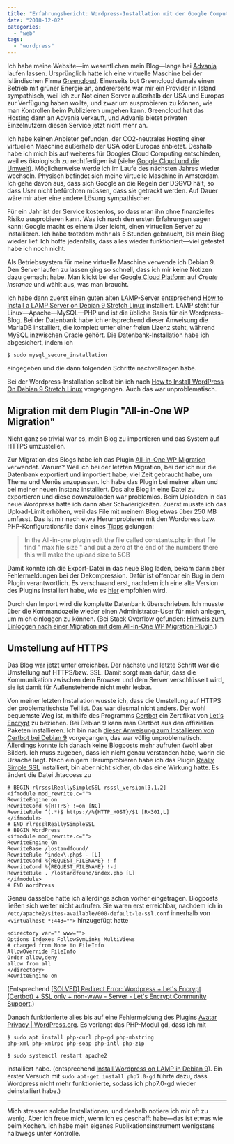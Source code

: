 ```yaml
---
title: "Erfahrungsbericht: Wordpress-Installation mit der Google Compute Engine"
date: "2018-12-02"
categories: 
  - "web"
tags: 
  - "wordpress"
---
```


Ich habe meine Website—im wesentlichen mein Blog—lange bei [Advania](https://advania.com/ "Advania-Website") laufen lassen. Ursprünglich hatte ich eine virtuelle Maschine bei der isländischen Firma [Greenqloud](https://www.qstack.com/qstack-is-now-powered-by-netapp/ "Artikel zum Kauf von Greenqloud durch Nettapp"). Einerseits bot Greencloud damals einen Betrieb mit grüner Energie an, andererseits war mir ein Provider in Island sympathisch, weil ich zur Not einen Server außerhalb der USA und Europas zur Verfügung haben wollte, und zwar um ausprobieren zu können, wie man Kontrollen beim Publizieren umgehen kann. Greencloud hat das Hosting dann an Advania verkauft, und Advania bietet privaten Einzelnutzern diesen Service jetzt nicht mehr an.

Ich habe keinen Anbieter gefunden, der CO2-neutrales Hosting einer virtuellen Maschine außerhalb der USA oder Europas anbietet. Deshalb habe ich mich bis auf weiteres für Googles Cloud Computing entschieden, weil es ökologisch zu rechtfertigen ist (siehe [Google Cloud und die Umwelt](https://cloud.google.com/environment/)). Möglicherweise werde ich im Laufe des nächsten Jahres wieder wechseln. Physisch befindet sich meine virtuelle Maschine in Amsterdam. Ich gehe davon aus, dass sich Google an die Regeln der DSGVO hält, so dass User nicht befürchten müssen, dass sie getrackt werden. Auf Dauer wäre mir aber eine andere Lösung sympathischer.

Für ein Jahr ist der Service kostenlos, so dass man ihn ohne finanzielles Risiko ausprobieren kann. Was ich nach den ersten Erfahrungen sagen kann: Google macht es einem User leicht, einen virtuellen Server zu installieren. Ich habe trotzdem mehr als 5 Stunden gebraucht, bis mein Blog wieder lief. Ich hoffe jedenfalls, dass alles wieder funktioniert—viel getestet habe ich noch nicht.

Als Betriebssystem für meine virtuelle Maschine verwende ich Debian 9. Den Server laufen zu lassen ging so schnell, dass ich mir keine Notizen dazu gemacht habe. Man klickt bei der [Google Cloud Platform](https://console.cloud.google.com/compute/instancesAdd?project=api-project-784783251126&folder&organizationId "Google Cloud Platform. Konsole") auf _Create Instance_ und wählt aus, was man braucht.

Ich habe dann zuerst einen guten alten LAMP-Server entsprechend [How to Install a LAMP Server on Debian 9 Stretch Linux](https://linuxconfig.org/how-to-install-a-lamp-server-on-debian-9-stretch-linux) installiert. LAMP steht für Linux—Apache—MySQL—PHP und ist die übliche Basis für ein Wordpress-Blog. Bei der Datenbank habe ich entsprechend dieser Anweisung die MariaDB installiert, die komplett unter einer freien Lizenz steht, während MySQL inzwischen Oracle gehört. Die Datenbank-Installation habe ich abgesichert, indem ich

`$ sudo mysql_secure_installation`

eingegeben und die dann folgenden Schritte nachvollzogen habe.

Bei der Wordpress-Installation selbst bin ich nach [How to Install WordPress On Debian 9 Stretch Linux](https://linuxconfig.org/how-to-install-wordpress-on-debian-9-stretch-linux) vorgegangen. Auch das war unproblematisch.

## Migration mit dem Plugin "All-in-One WP Migration"

Nicht ganz so trivial war es, mein Blog zu importieren und das System auf HTTPS umzustellen.

Zur Migration des Blogs habe ich das Plugin [All-in-One WP Migration](https://wordpress.org/plugins/all-in-one-wp-migration/ "Website des Plugins") verwendet. Warum? Weil ich bei der letzten Migration, bei der ich nur die Datenbank exportiert und importiert habe, viel Zeit gebraucht habe, um Thema und Menüs anzupassen. Ich habe das Plugin bei meiner alten und bei meiner neuen Instanz installiert. Das alte Blog in eine Datei zu exportieren und diese downzuloaden war problemlos. Beim Uploaden in das neue Wordpress hatte ich dann aber Schwierigkeiten. Zuerst musste ich das Upload-Limit erhöhen, weil das File mit meinem Blog etwas über 250 MB umfasst. Das ist mir nach etwa Herumprobieren mit den Wordpress bzw. PHP-Konfigurationsfile dank eines [Tipps](https://local.getflywheel.com/community/t/all-in-one-migration-import-limit/4940/5 "All in One Migration Import Limit - WordPress Questions - Local by Flywheel") gelungen:

> In the All-in-one plugin edit the file called constants.php in that file find " max file size " and put a zero at the end of the numbers there this will make the upload size to 5GB

Damit konnte ich die Export-Datei in das neue Blog laden, bekam dann aber Fehlermeldungen bei der Dekompression. Dafür ist offenbar ein Bug in dem Plugin verantwortlich. Es verschwand erst, nachdem ich eine alte Version des Plugins installiert habe, wie es [hier](https://wordpress.org/support/topic/unable-to-open-file-for-reading/ "Topic: Unable to open file for reading | WordPress.org") empfohlen wird.

Durch den Import wird die komplette Datenbank überschrieben. Ich musste über die Kommandozeile wieder einen Administrator-User für mich anlegen, um mich einloggen zu können. (Bei Stack Overflow gefunden: [Hinweis zum Einloggen nach einer Migration mit dem All-in-One WP Migration Plugin](https://stackoverflow.com/questions/50865311/wordpress-cannot-login-after-migrating-with-all-in-one-wp-migration "Cannot login after migrating with All-in-one WP Migration - Stack Overflow").)

## Umstellung auf HTTPS

Das Blog war jetzt unter erreichbar. Der nächste und letzte Schritt war die Umstellung auf HTTPS/bzw. SSL. Damit sorgt man dafür, dass die Kommunikation zwischen dem Browser und dem Server verschlüsselt wird, sie ist damit für Außenstehende nicht mehr lesbar.

Von meiner letzten Installation wusste ich, dass die Umstellung auf HTTPS der problematischste Teil ist. Das war diesmal nicht anders. Der wohl bequemste Weg ist, mithilfe des Programms [Certbot](https://certbot.eff.org/ "Automatically enable HTTPS on your website with EFF's Certbot, deploying Let's Encrypt certificates.") ein Zertifikat von [Let's Encrypt](https://letsencrypt.org/ "Let's Encrypt - Free SSL/TLS Certificates") zu beziehen. Bei Debian 9 kann man Certbot aus den offiziellen Paketen installieren. Ich bin nach [dieser Anweisung zum Installieren von Certbot bei Debian 9](https://certbot.eff.org/lets-encrypt/debianstretch-apache.html "Certbot - Debianstretch Apache") vorgegangen, das war völlig unproblematisch. Allerdings konnte ich danach keine Blogposts mehr aufrufen (wohl aber Bilder). Ich muss zugeben, dass ich nicht genau verstanden habe, worin die Ursache liegt. Nach einigem Herumprobieren habe ich das Plugin [Really Simple SSL](https://really-simple-ssl.com/) installiert, bin aber nicht sicher, ob das eine Wirkung hatte. Es ändert die Datei .htaccess zu

```
# BEGIN rlrssslReallySimpleSSL rsssl_version[3.1.2]
<ifmodule mod_rewrite.c="">
RewriteEngine on
RewriteCond %{HTTPS} !=on [NC]
RewriteRule ^(.*)$ https://%{HTTP_HOST}/$1 [R=301,L]
</ifmodule>
# END rlrssslReallySimpleSSL
# BEGIN WordPress
<ifmodule mod_rewrite.c="">
RewriteEngine On
RewriteBase /lostandfound/
RewriteRule ^index\.php$ - [L]
RewriteCond %{REQUEST_FILENAME} !-f
RewriteCond %{REQUEST_FILENAME} !-d
RewriteRule . /lostandfound/index.php [L]
</ifmodule>
# END WordPress
```

Genau dasselbe hatte ich allerdings schon vorher eingetragen. Blogposts ließen sich weiter nicht aufrufen. Sie waren erst erreichbar, nachdem ich in `/etc/apache2/sites-available/000-default-le-ssl.conf` innerhalb von `<virtualhost *:443="">` hinzugefügt hatte

```
<directory var="" www="">
Options Indexes FollowSymLinks MultiViews
# changed from None to FileInfo
AllowOverride FileInfo
Order allow,deny
allow from all
</directory>
RewriteEngine on
```

(Entsprechend [\[SOLVED\] Redirect Error: Wordpress + Let's Encrypt (Certbot) + SSL only + non-www - Server - Let's Encrypt Community Support](https://community.letsencrypt.org/t/solved-redirect-error-wordpress-lets-encrypt-certbot-ssl-only-non-www/20865 "[SOLVED] Redirect Error: Wordpress + Let's Encrypt (Certbot) + SSL only + non-www - Server - Let's Encrypt Community Support").)

Danach funktionierte alles bis auf eine Fehlermeldung des Plugins [Avatar Privacy | WordPress.org](https://wordpress.org/plugins/avatar-privacy/ "Avatar Privacy | WordPress.org"). Es verlangt das PHP-Modul gd, dass ich mit

```
$ sudo apt install php-curl php-gd php-mbstring
php-xml php-xmlrpc php-soap php-intl php-zip

$ sudo systemctl restart apache2

```

installiert habe. (entsprechend [Install Wordpress on LAMP in Debian 9](https://www.howtoforge.com/tutorial/install-wordpress-on-lamp-in-debian-9/ "Install Wordpress on LAMP in Debian 9")). Ein erster Versuch mit `sudo apt-get install php7.0-gd` führte dazu, dass Wordpress nicht mehr funktionierte, sodass ich php7.0-gd wieder deinstalliert habe.)

* * *

Mich stressen solche Installationen, und deshalb notiere ich mir oft zu wenig. Aber ich freue mich, wenn ich es geschafft habe—das ist etwas wie beim Kochen. Ich habe mein eigenes Publikationsinstrument wenigstens halbwegs unter Kontrolle.
